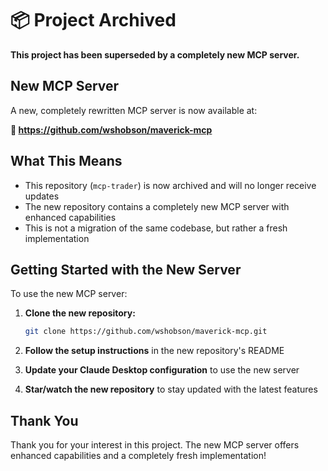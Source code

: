 # 📦 Project Archived

**This project has been superseded by a completely new MCP server.**

## New MCP Server

A new, completely rewritten MCP server is now available at:

**🔗 https://github.com/wshobson/maverick-mcp**

## What This Means

- This repository (`mcp-trader`) is now archived and will no longer receive updates
- The new repository contains a completely new MCP server with enhanced capabilities
- This is not a migration of the same codebase, but rather a fresh implementation

## Getting Started with the New Server

To use the new MCP server:

1. **Clone the new repository:**
   ```bash
   git clone https://github.com/wshobson/maverick-mcp.git
   ```

2. **Follow the setup instructions** in the new repository's README

3. **Update your Claude Desktop configuration** to use the new server

4. **Star/watch the new repository** to stay updated with the latest features

## Thank You

Thank you for your interest in this project. The new MCP server offers enhanced capabilities and a completely fresh implementation!